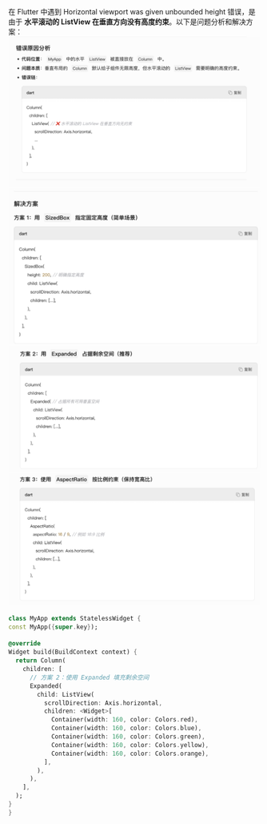   在 Flutter 中遇到 Horizontal viewport was given unbounded height 错误，是由于 **水平滚动的 ListView 在垂直方向没有高度约束​ ​**。以下是问题分析和解决方案：
  ![alt text](image-1.png)
  ![alt text](image-2.png)
  ![alt text](image-3.png)
  ![alt text](image-4.png)
  ```dart
  class MyApp extends StatelessWidget {
  const MyApp({super.key});

  @override
  Widget build(BuildContext context) {
    return Column(
      children: [
        // 方案 2：使用 Expanded 填充剩余空间
        Expanded(
          child: ListView(
            scrollDirection: Axis.horizontal,
            children: <Widget>[
              Container(width: 160, color: Colors.red),
              Container(width: 160, color: Colors.blue),
              Container(width: 160, color: Colors.green),
              Container(width: 160, color: Colors.yellow),
              Container(width: 160, color: Colors.orange),
            ],
          ),
        ),
      ],
    );
  }
}
  ```